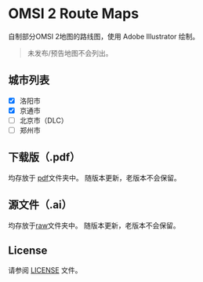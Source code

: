 # OMSI 2 Route Maps
自制部分OMSI 2地图的路线图，使用 Adobe Illustrator 绘制。
> 未发布/预告地图不会列出。

## 城市列表
- [x] 洛阳市
- [x] 京通市
- [ ] 北京市（DLC）
- [ ] 郑州市

## 下载版（.pdf）
均存放于 [pdf](pdf/)文件夹中。
随版本更新，老版本不会保留。

## 源文件（.ai）
均存放于[raw](raw/)文件夹中。
随版本更新，老版本不会保留。

## License
请参阅 [LICENSE](LICENSE) 文件。
